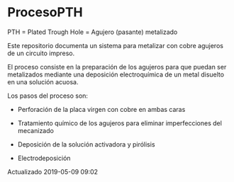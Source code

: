 # ProcesoPTH
 PTH = Plated Trough Hole = Agujero (pasante) metalizado

Este repositorio documenta un sistema para metalizar con cobre agujeros de un circuito impreso.

El proceso consiste en la preparación de los agujeros para que puedan ser metalizados mediante una deposición electroquímica de un metal disuelto en una solución acuosa.

Los pasos del proceso son:

* Perforación de la placa virgen con cobre en ambas caras

* Tratamiento químico de los agujeros para eliminar imperfecciones del mecanizado

* Deposición de la solución activadora y pirólisis

* Electrodeposición

Actualizado 2019-05-09 09:02
